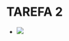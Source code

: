 TAREFA 2
========

- <img src="https://latex.codecogs.com/gif.latex?\dot{\tilde{\phi}} = \dot{phi}_d - \dot{phi} \text{ (segunda derivada temporal)} " /> 